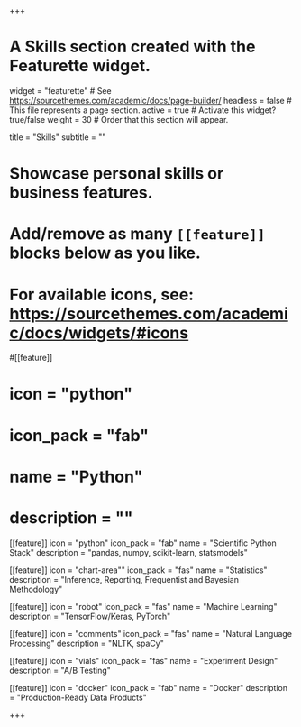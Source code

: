 +++
# A Skills section created with the Featurette widget.
widget = "featurette"  # See https://sourcethemes.com/academic/docs/page-builder/
headless = false  # This file represents a page section.
active = true  # Activate this widget? true/false
weight = 30  # Order that this section will appear.

title = "Skills"
subtitle = ""

# Showcase personal skills or business features.
# 
# Add/remove as many `[[feature]]` blocks below as you like.
# 
# For available icons, see: https://sourcethemes.com/academic/docs/widgets/#icons

#[[feature]]
#  icon = "python"
#  icon_pack = "fab"
#  name = "Python"
 # description = ""

[[feature]]
  icon = "python"
  icon_pack = "fab"
  name = "Scientific Python Stack"
  description = "pandas, numpy, scikit-learn, statsmodels"  

[[feature]]
  icon = "chart-area""
  icon_pack = "fas"
  name = "Statistics"
  description = "Inference, Reporting, Frequentist and Bayesian Methodology"  
 
[[feature]]
  icon = "robot"
  icon_pack = "fas"
  name = "Machine Learning"
  description = "TensorFlow/Keras, PyTorch"

[[feature]]
  icon = "comments"
  icon_pack = "fas"
  name = "Natural Language Processing"
  description = "NLTK, spaCy"  

[[feature]]
  icon = "vials"
  icon_pack = "fas"
  name = "Experiment Design" 
  description = "A/B Testing" 

[[feature]]
  icon = "docker"
  icon_pack = "fab"
  name = "Docker"
  description = "Production-Ready Data Products"

+++
